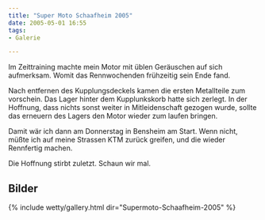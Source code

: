 ```yaml
---
title: "Super Moto Schaafheim 2005"
date: 2005-05-01 16:55
tags: 
- Galerie

---
```

Im Zeittraining machte mein Motor mit üblen Geräuschen auf sich aufmerksam. Womit das Rennwochenden frühzeitig sein Ende fand.

Nach entfernen des Kupplungsdeckels kamen die ersten Metallteile zum vorschein. Das Lager hinter dem Kupplunkskorb hatte sich zerlegt. In der Hoffnung, dass nichts sonst weiter in Mitleidenschaft gezogen wurde, sollte das erneuern des Lagers den Motor wieder zum laufen bringen.

Damit wär ich dann am Donnerstag in Bensheim am Start. Wenn nicht, müßte ich auf meine Strassen KTM zurück greifen, und die wieder Rennfertig machen.

Die Hoffnung stirbt zuletzt. Schaun wir mal.

<!--more-->

## Bilder

{% include wetty/gallery.html dir="Supermoto-Schaafheim-2005" %}